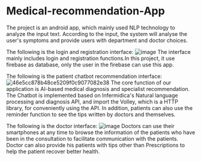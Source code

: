 # Medical-recommendation-App

The project is an android app, which mainly used NLP technology to analyze the input text. According to the input, the system will analyse the user's symptoms and provide users with department and doctor choices.

The following is the login and registration interface:
![image](https://user-images.githubusercontent.com/93305654/158739639-678ea7dd-7da8-438d-9068-6e86f66f16b6.png)
The interface mainly includes login and registration functions.In this project, it use firebase as database, only the user in the firebase can use this app.

The following is the patient chatbot recommendation interface:
![46e5cc878b48ce5209f0c9077082e38](https://user-images.githubusercontent.com/93305654/158972078-8737de10-4dc0-49aa-9e89-39be43c5545e.png)
The core function of our application is AI-based medical diagnosis and specialist recommendation. The Chatbot is implemented based on Infermidica's Natural language processing and diagnosis API, and import the Volley, which is a HTTP library,  for conveniently using the API.
In addition, patients can also use the reminder function to see the tips written by doctors and themselves.

The following is the doctor interface:
![image](https://user-images.githubusercontent.com/93305654/158740315-0363b48e-f0e9-41f4-ba2d-c65efd8a4c87.png)
Doctors can use their smartphones at any time to browse the information of the patients who have been in the consultation to facilitate communication with the patients.
Doctor can also provide his patients with tips other than Prescriptions to help the patient recover better health.

